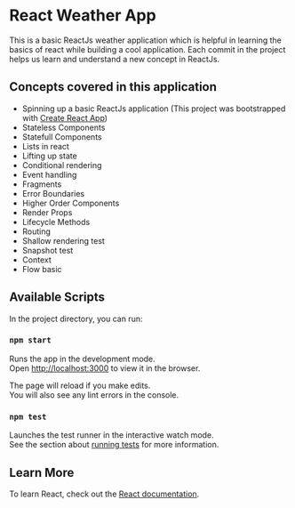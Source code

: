 # React Weather App
This is a basic ReactJs weather application which is helpful in learning the basics of react while building a cool application.
Each commit in the project helps us learn and understand a new concept in ReactJs.

## Concepts covered in this application

- Spinning up a basic ReactJs application (This project was bootstrapped with [Create React App](https://github.com/facebook/create-react-app)) 
- Stateless Components
- Statefull Components
- Lists in react
- Lifting up state
- Conditional rendering
- Event handling
- Fragments
- Error Boundaries
- Higher Order Components
- Render Props
- Lifecycle Methods
- Routing
- Shallow rendering test
- Snapshot test
- Context
- Flow basic

## Available Scripts

In the project directory, you can run:

### `npm start`

Runs the app in the development mode.<br>
Open [http://localhost:3000](http://localhost:3000) to view it in the browser.

The page will reload if you make edits.<br>
You will also see any lint errors in the console.

### `npm test`

Launches the test runner in the interactive watch mode.<br>
See the section about [running tests](https://facebook.github.io/create-react-app/docs/running-tests) for more information.

## Learn More

To learn React, check out the [React documentation](https://reactjs.org/).
